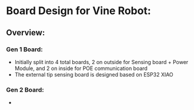 # Board Design for Vine Robot:

## Overview:
### Gen 1 Board:
- Initially split into 4 total boards, 2 on outside for Sensing board + Power Module, and 2 on inside for POE communication board
- The external tip sensing board is designed based on ESP32 XIAO

### Gen 2 Board:
- 
